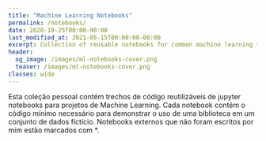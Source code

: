 ```yaml
---
title: "Machine Learning Notebooks"
permalink: /notebooks/
date: 2020-10-25T00:00-00:00
last_modified_at: 2021-05-15T00:00:00-00:00
excerpt: Collection of reusable notebooks for common machine learning tasks   
header:
  og_image: /images/ml-notebooks-cover.png
  teaser: /images/ml-notebooks-cover.png
classes: wide
---
```


Esta coleção pessoal contém trechos de código reutilizáveis de jupyter notebooks para projetos de Machine Learning. Cada notebook contém o código mínimo necessário para demonstrar o uso de uma biblioteca em um conjunto de dados fictício. Notebooks externos que não foram escritos por mim estão marcados com *.